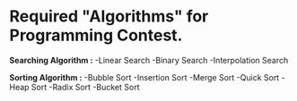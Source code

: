 # Required "Algorithms" for Programming Contest.

**Searching Algorithm :**
-Linear Search
-Binary Search
-Interpolation Search

**Sorting Algorithm :**
-Bubble Sort
-Insertion Sort
-Merge Sort
-Quick Sort
-Heap Sort
-Radix Sort
-Bucket Sort

